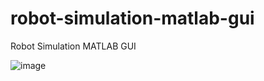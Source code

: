 # robot-simulation-matlab-gui
Robot Simulation MATLAB GUI

![image](https://github.com/user-attachments/assets/c5fe3f5c-b869-4525-a8e9-5b3f5dc9d04d)
